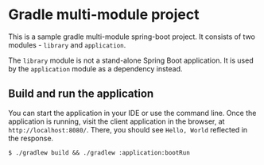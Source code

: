 # Gradle multi-module project

This is a sample gradle multi-module spring-boot project.
It consists of two modules - `library` and `application`.

The `library` module is not a stand-alone Spring Boot application. It is used by the `application` module as a dependency instead.


## Build and run the application

You can start the application in your IDE or use the command line. Once the application is running, visit the client application in the browser, at `http://localhost:8080/`. There, you should see `Hello, World` reflected in the response.

```
$ ./gradlew build && ./gradlew :application:bootRun
```
